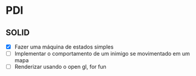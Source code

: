 # PDI

## SOLID

- [x] Fazer uma máquina de estados simples
- [ ] Implementar o comportamento de um inimigo se movimentado em um mapa
- [ ] Renderizar usando o open gl, for fun